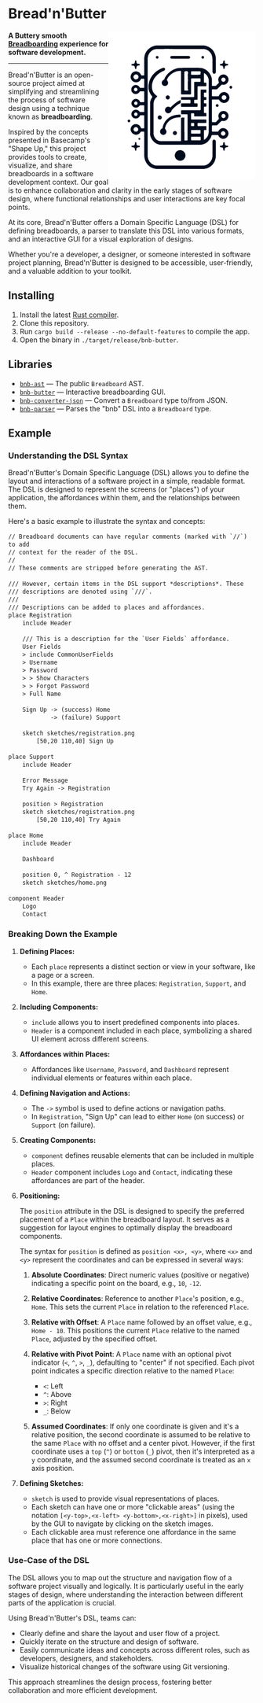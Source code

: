 # Bread'n'Butter

<img align="right" alt="Logo" width="300" height="300" src="./.github/logo.png">

**A Buttery smooth [Breadboarding][] experience for software development.**

[breadboarding]: https://basecamp.com/shapeup/1.3-chapter-04

---

Bread'n'Butter is an open-source project aimed at simplifying and streamlining
the process of software design using a technique known as **breadboarding**.

Inspired by the concepts presented in Basecamp's "Shape Up," this project
provides tools to create, visualize, and share breadboards in a software
development context. Our goal is to enhance collaboration and clarity in the
early stages of software design, where functional relationships and user
interactions are key focal points.

At its core, Bread'n'Butter offers a Domain Specific Language (DSL) for
defining breadboards, a parser to translate this DSL into various formats, and
an interactive GUI for a visual exploration of designs.

Whether you're a developer, a designer, or someone interested in software
project planning, Bread'n'Butter is designed to be accessible, user-friendly,
and a valuable addition to your toolkit.

## Installing

1. Install the latest [Rust compiler](https://rustup.rs).
2. Clone this repository.
3. Run `cargo build --release --no-default-features` to compile the app.
4. Open the binary in `./target/release/bnb-butter`.

## Libraries

- [`bnb-ast`](./crates/ast) — The public `Breadboard` AST.
- [`bnb-butter`](./crates/butter) — Interactive breadboarding GUI.
- [`bnb-converter-json`](./crates/converters/json) — Convert a `Breadboard`
  type to/from JSON.
- [`bnb-parser`](./crates/parser) — Parses the "bnb" DSL into a `Breadboard`
  type.

## Example

### Understanding the DSL Syntax

Bread'n'Butter's Domain Specific Language (DSL) allows you to define the
layout and interactions of a software project in a simple, readable format.
The DSL is designed to represent the screens (or "places") of your
application, the affordances within them, and the relationships between them.

Here's a basic example to illustrate the syntax and concepts:

```bnb
// Breadboard documents can have regular comments (marked with `//`) to add
// context for the reader of the DSL.
//
// These comments are stripped before generating the AST.

/// However, certain items in the DSL support *descriptions*. These
/// descriptions are denoted using `///`.
///
/// Descriptions can be added to places and affordances.
place Registration
    include Header

    /// This is a description for the `User Fields` affordance.
    User Fields
    > include CommonUserFields
    > Username
    > Password
    > > Show Characters
    > > Forgot Password
    > Full Name

    Sign Up -> (success) Home
            -> (failure) Support

    sketch sketches/registration.png
        [50,20 110,40] Sign Up

place Support
    include Header

    Error Message
    Try Again -> Registration

    position > Registration
    sketch sketches/registration.png
        [50,20 110,40] Try Again

place Home
    include Header

    Dashboard

    position 0, ^ Registration - 12
    sketch sketches/home.png

component Header
    Logo
    Contact
```

### Breaking Down the Example

1. **Defining Places:**
   - Each `place` represents a distinct section or view in your software, like
     a page or a screen.
   - In this example, there are three places: `Registration`, `Support`, and
     `Home`.

2. **Including Components:**
   - `include` allows you to insert predefined components into places.
   - `Header` is a component included in each place, symbolizing a shared UI
     element across different screens.

3. **Affordances within Places:**
   - Affordances like `Username`, `Password`, and `Dashboard` represent
     individual elements or features within each place.

4. **Defining Navigation and Actions:**
   - The `->` symbol is used to define actions or navigation paths.
   - In `Registration`, "Sign Up" can lead to either `Home` (on success) or
     `Support` (on failure).

5. **Creating Components:**
   - `component` defines reusable elements that can be included in multiple
     places.
   - `Header` component includes `Logo` and `Contact`, indicating these
     affordances are part of the header.

6. **Positioning:**

   The `position` attribute in the DSL is designed to specify the preferred
   placement of a `Place` within the breadboard layout. It serves as a
   suggestion for layout engines to optimally display the breadboard
   components.

   The syntax for `position` is defined as `position <x>, <y>`, where `<x>`
   and `<y>` represent the coordinates and can be expressed in several ways:

   1. **Absolute Coordinates**: Direct numeric values (positive or negative)
      indicating a specific point on the board, e.g., `10`, `-12`.

   2. **Relative Coordinates**: Reference to another `Place`'s position, e.g.,
      `Home`. This sets the current `Place` in relation to the referenced
      `Place`.

   3. **Relative with Offset**: A `Place` name followed by an offset value,
      e.g., `Home - 10`. This positions the current `Place` relative to the
      named `Place`, adjusted by the specified offset.

   4. **Relative with Pivot Point**: A `Place` name with an optional pivot
      indicator (`<`, `^`, `>`, `_`), defaulting to "center" if not specified.
      Each pivot point indicates a specific direction relative to the named
      `Place`:

       - `<`: Left
       - `^`: Above
       - `>`: Right
       - `_`: Below

   5. **Assumed Coordinates**: If only one coordinate is given and it's a
      relative position, the second coordinate is assumed to be relative to
      the same `Place` with no offset and a center pivot. However, if the
      first coordinate uses a `top` (`^`) or `bottom` (`_`) pivot, then it's
      interpreted as a `y` coordinate, and the assumed second coordinate is
      treated as an `x` axis position.

7. **Defining Sketches:**
   - `sketch` is used to provide visual representations of places.
   - Each sketch can have one or more "clickable areas" (using the notation
     `[<y-top>,<x-left> <y-bottom>,<x-right>]` in pixels), used by the GUI to
     navigate by clicking on the sketch images.
   - Each clickable area must reference one affordance in the same place that
     has one or more connections.

### Use-Case of the DSL

The DSL allows you to map out the structure and navigation flow of a software
project visually and logically. It is particularly useful in the early stages
of design, where understanding the interaction between different parts of the
application is crucial.

Using Bread'n'Butter's DSL, teams can:

- Clearly define and share the layout and user flow of a project.
- Quickly iterate on the structure and design of software.
- Easily communicate ideas and concepts across different roles, such as
  developers, designers, and stakeholders.
- Visualize historical changes of the software using Git versioning.

This approach streamlines the design process, fostering better collaboration
and more efficient development.
